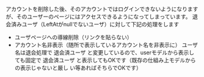 アカウントを削除した後、そのアカウントではログインできないようになりますが、そのユーザーのページにはアクセスできるようになってしまっています。
退会済みユーザ（LeftAtがnullでないユーザ）に対して下記の処理をします
- ユーザページへの導線削除（リンクを貼らない）
- アカウント名非表示（随所で表示しているアカウント名を非表示に）
  ユーザ名は退会処理で 退会済ユーザ 
  と変更しているので、userモデルから表示しても固定で 退会済ユーザ 
  と表示してもOKです（既存の仕組み上モデルからの表示じゃないと厳し
  い等あればそちらでOKです）